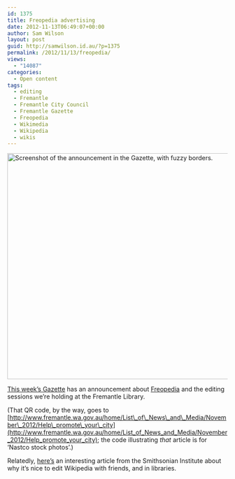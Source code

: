 ```yaml
---
id: 1375
title: Freopedia advertising
date: 2012-11-13T06:49:07+00:00
author: Sam Wilson
layout: post
guid: http://samwilson.id.au/?p=1375
permalink: /2012/11/13/freopedia/
views:
  - "14087"
categories:
  - Open content
tags:
  - editing
  - Fremantle
  - Fremantle City Council
  - Fremantle Gazette
  - Freopedia
  - Wikimedia
  - Wikipedia
  - wikis
---
```

[<img src="http://samwilson.id.au/wp-content/uploads/2012/11/gazette.png" alt="Screenshot of the announcement in the Gazette, with fuzzy borders." width="538" height="517" class="alignleft" />](http://samwilson.id.au/wp-content/uploads/2012/11/gazette.png)
  
[This week&#8217;s Gazette](http://www.communitydigital.com.au/olive/ode/FremantleGazette/ "Unfortunately they seem to now require a login, but at least it's free") has an announcement about [Freopedia](http://en.wikipedia.org/wiki/Wikipedia:GLAM/Freopedia) and the editing sessions we&#8217;re holding at the Fremantle Library.

(That QR code, by the way, goes to [http://www.fremantle.wa.gov.au/home/List\_of\_News\_and\_Media/November\_2012/Help\_promote\_your\_city](http://www.fremantle.wa.gov.au/home/List_of_News_and_Media/November_2012/Help_promote_your_city); the code illustrating _that_ article is for &#8216;Nastco stock photos&#8217;.)

Relatedly, [here&#8217;s](http://blog.library.si.edu/2012/10/editing-wikipedia-better-with-friends-and-best-with-librarians/) an interesting article from the Smithsonian Institute about why it&#8217;s nice to edit Wikipedia with friends, and in libraries.